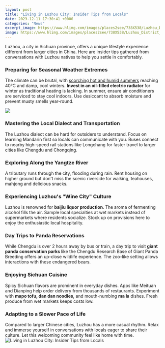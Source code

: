 ```yaml
---
layout: post
title: "Living in Luzhou City: Insider Tips from Locals"
date: 2023-12-11 17:30:41 +0000
categories: "News"
excerpt_image: https://www.hlimg.com/images/places2see/738X538/Luzhou_District_Buildings_2015_1542453037m.jpg
image: https://www.hlimg.com/images/places2see/738X538/Luzhou_District_Buildings_2015_1542453037m.jpg
---
```


Luzhou, a city in Sichuan province, offers a unique lifestyle experience different from larger cities in China. Here are insider tips gathered from conversations with Luzhou natives to help you settle in comfortably.
### Preparing for Seasonal Weather Extremes 
The climate can be brutal, with [scorching hot and humid summers](https://travelokla.github.io/2023-12-24-mon-aventure-risqu-xe9e-en-somalie/) reaching 40°C and damp, cool winters. **Invest in an oil-filled electric radiator** for winter as traditional heating is lacking. In summer, ensure air conditioners are serviced to stay cool indoors. Use desiccant to absorb moisture and prevent musty smells year-round.  

![](https://ak-d.tripcdn.com/images/01051120008o7kvyc3011.jpg?proc=source/trip)
### Mastering the Local Dialect and Transportation 
The Luzhou dialect can be hard for outsiders to understand. Focus on learning Mandarin first so locals can communicate with you. Buses connect to nearby high-speed rail stations like Longchang for faster travel to larger cities like Chengdu and Chongqing.
### Exploring Along the Yangtze River
A tributary runs through the city, flooding during rain. Rent housing on higher ground but don't miss the scenic riverside for walking, teahouses, mahjong and delicious snacks. 
### Experiencing Luzhou's "Wine City" Culture
Luzhou is renowned for **baijiu liquor production**. The aroma of fermenting alcohol fills the air. Sample local specialties at wet markets instead of supermarkets where residents socialize. Stock up on provisions here to enjoy the enthusiastic local hospitality.  
### Day Trips to Panda Reservations
While Chengdu is over 2 hours away by bus or train, a day trip to visit **giant panda conservation parks** like the Chengdu Research Base of Giant Panda Breeding offers an up-close wildlife experience. The zoo-like setting allows interactions with these endangered bears.
### Enjoying Sichuan Cuisine
Spicy Sichuan flavors are prominent in everyday dishes. Apps like Meituan and Dianping help order delivery from thousands of restaurants. Experiment with **mapo tofu, dan dan noodles,** and mouth-numbing **ma la** dishes. Fresh produce from wet markets keeps costs low.
### Adapting to a Slower Pace of Life
Compared to larger Chinese cities, Luzhou has a more casual rhythm. Relax and immerse yourself in conversations with locals eager to share their culture. Let this welcoming community feel like home with time.
![Living in Luzhou City: Insider Tips from Locals](https://www.hlimg.com/images/places2see/738X538/Luzhou_District_Buildings_2015_1542453037m.jpg)